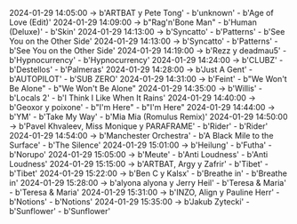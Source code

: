 2024-01-29 14:05:00 -> b'ARTBAT y Pete Tong' - b'unknown' - b'Age of Love (Edit)'
2024-01-29 14:09:00 -> b"Rag'n'Bone Man" - b'Human (Deluxe)' - b'Skin'
2024-01-29 14:13:00 -> b'Syncatto' - b'Patterns' - b'See You on the Other Side'
2024-01-29 14:13:00 -> b'Syncatto' - b'Patterns' - b'See You on the Other Side'
2024-01-29 14:19:00 -> b'Rezz y deadmau5' - b'Hypnocurrency' - b'Hypnocurrency'
2024-01-29 14:24:00 -> b'CLUBZ' - b'Destellos' - b'Palmeras'
2024-01-29 14:28:00 -> b'Just A Gent' - b'AUTOPILOT' - b'SUB ZERO'
2024-01-29 14:31:00 -> b'Feint' - b"We Won't Be Alone" - b"We Won't Be Alone"
2024-01-29 14:35:00 -> b'Willis' - b'Locals 2' - b'I Think I Like When It Rains'
2024-01-29 14:40:00 -> b'Geoxor y poixone' - b"I'm Here" - b"I'm Here"
2024-01-29 14:44:00 -> b'YM' - b'Take My Way' - b'Mia Mia (Romulus Remix)'
2024-01-29 14:50:00 -> b'Pavel Khvaleev, Miss Monique y PARAFRAME' - b'Rider' - b'Rider'
2024-01-29 14:54:00 -> b'Manchester Orchestra' - b'A Black Mile to the Surface' - b'The Silence'
2024-01-29 15:01:00 -> b'Heilung' - b'Futha' - b'Norupo'
2024-01-29 15:05:00 -> b'Meute' - b'Anti Loudness' - b'Anti Loudness'
2024-01-29 15:15:00 -> b'ARTBAT, Argy y Zafrir' - b'Tibet' - b'Tibet'
2024-01-29 15:22:00 -> b'Ben C y Kalsx' - b'Breathe in' - b'Breathe in'
2024-01-29 15:28:00 -> b'alyona alyona y Jerry Heil' - b'Teresa & Maria' - b'Teresa & Maria'
2024-01-29 15:31:00 -> b'INZO, Align y Pauline Herr' - b'Notions' - b'Notions'
2024-01-29 15:35:00 -> b'Jakub Zytecki' - b'Sunflower' - b'Sunflower'
